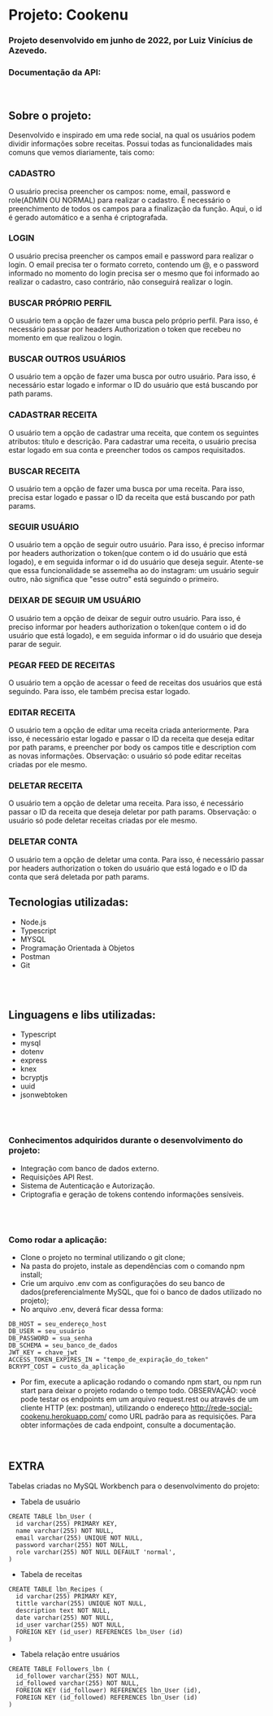
# Projeto: Cookenu

### Projeto desenvolvido em junho de 2022, por Luiz Vinícius de Azevedo.

### Documentação da API:

<br>

## Sobre o projeto: 
Desenvolvido e inspirado em uma rede social, na qual os usuários podem dividir informações sobre receitas. Possui todas as funcionalidades mais comuns que vemos diariamente, tais como:

### CADASTRO
O usuário precisa preencher os campos: nome, email, password e role(ADMIN OU NORMAL) para realizar o cadastro. É necessário o preenchimento de todos os campos para a finalização da função. Aqui, o id é gerado automático e a senha é criptografada.

### LOGIN
O usuário precisa preencher os campos email e password para realizar o login. O email precisa ter o formato correto, contendo um @, e o password informado no momento do login precisa ser o mesmo que foi informado ao realizar o cadastro, caso contrário, não conseguirá realizar o login.
<br>
### BUSCAR PRÓPRIO PERFIL
O usuário tem a opção de fazer uma busca pelo próprio perfil. Para isso, é necessário passar por headers Authorization o token que recebeu no momento em que realizou o login.
<br>
### BUSCAR OUTROS USUÁRIOS
O usuário tem a opção de fazer uma busca por outro usuário. Para isso, é necessário estar logado e informar o ID do usuário que está buscando por path params. 
<br>
### CADASTRAR RECEITA
O usuário tem a opção de cadastrar uma receita, que contem os seguintes atributos: título e descrição. Para cadastrar uma receita, o usuário precisa estar logado em sua conta e preencher todos os campos requisitados. 
<br>
### BUSCAR RECEITA
O usuário tem a opção de fazer uma busca por uma receita. Para isso, precisa estar logado e passar o ID da receita que está buscando por path params.
<br>
### SEGUIR USUÁRIO
O usuário tem a opção de seguir outro usuário. Para isso, é preciso informar por headers authorization o token(que contem o id do usuário que está logado), e em seguida informar o id do usuário que deseja seguir. Atente-se que essa funcionalidade se assemelha ao do instagram: um usuário seguir outro, não significa que "esse outro" está seguindo o primeiro.
<br>
### DEIXAR DE SEGUIR UM USUÁRIO
O usuário tem a opção de deixar de seguir outro usuário. Para isso, é preciso informar por headers authorization o token(que contem o id do usuário que está logado), e em seguida informar o id do usuário que deseja parar de seguir. 
<br>
### PEGAR FEED DE RECEITAS
O usuário tem a opção de acessar o feed de receitas dos usuários que está seguindo. Para isso, ele também precisa estar logado. 
<br>
### EDITAR RECEITA
O usuário tem a opção de editar uma receita criada anteriormente. Para isso, é necessário estar logado e passar o ID da receita que deseja editar por path params, e preencher por body os campos title e description com as novas informações. Observação: o usuário só pode editar receitas criadas por ele mesmo.
<br>
### DELETAR RECEITA
O usuário tem a opção de deletar uma receita. Para isso, é necessário passar o ID da receita que deseja deletar por path params. Observação: o usuário só pode deletar receitas criadas por ele mesmo.
### DELETAR CONTA
O usuário tem a opção de deletar uma conta. Para isso, é necessário passar por headers authorization o token do usuário que está logado e o ID da conta que será deletada por path params. 


## Tecnologias utilizadas:
- Node.js
- Typescript
- MYSQL
- Programação Orientada à Objetos
- Postman
- Git
<br>
<br>

## Linguagens e libs utilizadas:
- Typescript
- mysql
- dotenv
- express
- knex
- bcryptjs
- uuid
- jsonwebtoken
<br>
<br>

### Conhecimentos adquiridos durante o desenvolvimento do projeto:
- Integração com banco de dados externo.
- Requisições API Rest.
- Sistema de Autenticação e Autorização.
- Criptografia e geração de tokens contendo informações sensíveis.
<br>
<br>

### Como rodar a aplicação:
- Clone o projeto no terminal utilizando o git clone;
- Na pasta do projeto, instale as dependências com o comando npm install;
- Crie um arquivo .env com as configurações do seu banco de dados(preferencialmente MySQL, que foi o banco de dados utilizado no projeto);
- No arquivo .env, deverá ficar dessa forma:

```
DB_HOST = seu_endereço_host
DB_USER = seu_usuário
DB_PASSWORD = sua_senha
DB_SCHEMA = seu_banco_de_dados
JWT_KEY = chave_jwt
ACCESS_TOKEN_EXPIRES_IN = "tempo_de_expiração_do_token"
BCRYPT_COST = custo_da_aplicação
```
- Por fim, execute a aplicação rodando o comando npm start, ou npm run start para deixar o projeto rodando o tempo todo.
OBSERVAÇÃO: você pode testar os endpoints em um arquivo request.rest ou através de um cliente HTTP (ex: postman), utilizando o endereço http://rede-social-cookenu.herokuapp.com/ como URL padrão para as requisições. Para obter informações de cada endpoint, consulte a documentação.
<br>

## EXTRA

Tabelas criadas no MySQL Workbench para o desenvolvimento do projeto:

- Tabela de usuário

```
CREATE TABLE lbn_User (
  id varchar(255) PRIMARY KEY,
  name varchar(255) NOT NULL,
  email varchar(255) UNIQUE NOT NULL,
  password varchar(255) NOT NULL,
  role varchar(255) NOT NULL DEFAULT 'normal', 
)
```

- Tabela de receitas
```
CREATE TABLE lbn_Recipes (
  id varchar(255) PRIMARY KEY,
  tittle varchar(255) UNIQUE NOT NULL,
  description text NOT NULL,
  date varchar(255) NOT NULL,
  id_user varchar(255) NOT NULL,
  FOREIGN KEY (id_user) REFERENCES lbn_User (id)
)
```

- Tabela relação entre usuários
```
CREATE TABLE Followers_lbn (
  id_follower varchar(255) NOT NULL,
  id_followed varchar(255) NOT NULL,
  FOREIGN KEY (id_follower) REFERENCES lbn_User (id),
  FOREIGN KEY (id_followed) REFERENCES lbn_User (id)
)
```
